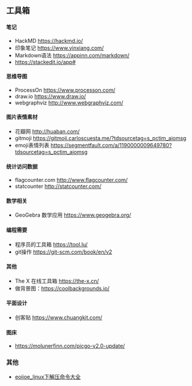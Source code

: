## 工具箱  
#### 笔记  
- HackMD <https://hackmd.io/>  
- 印象笔记 <https://www.yinxiang.com/>  
- Markdown语法 <https://appinn.com/markdown/>  
- <https://stackedit.io/app#>  

#### 思维导图  
- ProcessOn <https://www.processon.com/>  
- draw.io <https://www.draw.io/>  
- webgraphviz <http://www.webgraphviz.com/>  

#### 图片表情素材  
- 花瓣网 <http://huaban.com/>  
- gitmoji <https://gitmoji.carloscuesta.me/?tdsourcetag=s_pctim_aiomsg>  
- emoji表情列表 <https://segmentfault.com/a/1190000009649780?tdsourcetag=s_pctim_aiomsg>  

#### 统计访问数据  
- flagcounter.com <http://www.flagcounter.com/>  
- statcounter <http://statcounter.com/>  

#### 数学相关  
- GeoGebra 数学应用 <https://www.geogebra.org/>  

#### 编程需要  
- 程序员的工具箱 <https://tool.lu/>  
- git操作 <https://git-scm.com/book/en/v2>  

#### 其他  
- The X 在线工具箱 <https://the-x.cn/>  
- 做背景图：<https://coolbackgrounds.io/>  

#### 平面设计  
- 创客贴 <https://www.chuangkit.com/>  

#### 图床  
- <https://molunerfinn.com/picgo-v2.0-update/>  

### 其他  
- [eoiioe_linux下解压命令大全](https://www.cnblogs.com/eoiioe/archive/2008/09/20/1294681.html)
